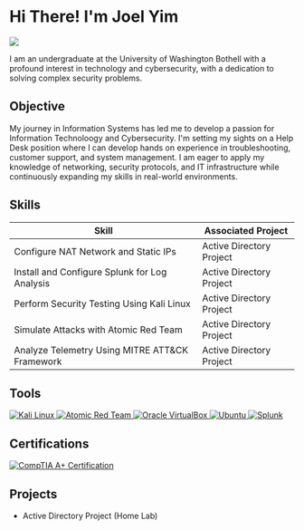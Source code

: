 # Hi There! I'm Joel Yim
<a href="https://www.linkedin.com/in/joelyim1/"><img src="https://img.shields.io/badge/-LinkedIn-0072b1?&style=for-the-badge&logo=linkedin&logoColor=white" /></a>

I am an undergraduate at the University of Washington Bothell with a profound interest in technology and cybersecurity, with a dedication to solving complex security problems.

## Objective

My journey in Information Systems has led me to develop a passion for Information Technoloogy and Cybersecurity. I'm setting my sights on a Help Desk position where I can develop hands on experience in troubleshooting, customer support, and system management. I am eager to apply my knowledge of networking, security protocols, and IT infrastructure while continuously expanding my skills in real-world environments.

## Skills

| **Skill**                                     | **Associated Project**        |
|-----------------------------------------------|-------------------------------|
| Configure NAT Network and Static IPs          | Active Directory Project      |
| Install and Configure Splunk for Log Analysis | Active Directory Project      |
| Perform Security Testing Using Kali Linux     | Active Directory Project      |
| Simulate Attacks with Atomic Red Team         | Active Directory Project      |
| Analyze Telemetry Using MITRE ATT&CK Framework | Active Directory Project     |


## Tools
<a href="https://www.kali.org" target="_blank">
  <img src="https://img.shields.io/badge/-Kali%20Linux-557C94?&style=for-the-badge&logo=kalilinux&logoColor=white" alt="Kali Linux"/>
</a>
<a href="https://github.com/redcanaryco/atomic-red-team" target="_blank">
  <img src="https://img.shields.io/badge/Atomic%20Red%20Team-red?style=for-the-badge&logo=github&logoColor=white" alt="Atomic Red Team"/>
</a>
<a href="https://www.virtualbox.org/" target="_blank">
  <img src="https://img.shields.io/badge/VirtualBox-183A61?style=for-the-badge&logo=VirtualBox&logoColor=white" alt="Oracle VirtualBox"/>
</a>
<a href="https://ubuntu.com" target="_blank">
  <img src="https://img.shields.io/badge/Ubuntu-E95420?style=for-the-badge&logo=ubuntu&logoColor=white" alt="Ubuntu"/>
<a href="https://www.splunk.com/" target="_blank">
  <img src="https://img.shields.io/badge/-Splunk-black?style=for-the-badge&logo=Splunk&logoColor=white&labelColor=f9481e" alt="Splunk"/>
</a>




## Certifications

<a href="https://www.comptia.org/" target="_blank">
  <img src="https://img.shields.io/badge/CompTIA%20A%2B-cf1b1b?style=for-the-badge&logo=CompTIA&logoColor=white" alt="CompTIA A+ Certification"/>
</a>


## Projects
- Active Directory Project (Home Lab) 
